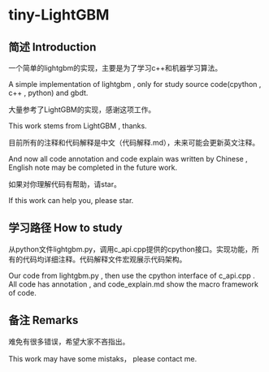 # tiny-LightGBM

## 简述 Introduction

一个简单的lightgbm的实现，主要是为了学习c++和机器学习算法。

A simple implementation of lightgbm , only for study source code(cpython , c++ , python) and gbdt.

大量参考了LightGBM的实现，感谢这项工作。

This work stems from LightGBM , thanks.

目前所有的注释和代码解释是中文（代码解释.md），未来可能会更新英文注释。

And now all code annotation and code explain was written by Chinese , English note may be completed in the future work.

如果对你理解代码有帮助，请star。

If this work can help you, please star.



## 学习路径 How to study

从python文件lightgbm.py，调用c_api.cpp提供的cpython接口。实现功能，所有的代码均详细注释。代码解释文件宏观展示代码架构。

Our code from lightgbm.py , then use the cpython interface of c_api.cpp . All code has annotation , and code_explain.md show the macro framework of code.



## 备注 Remarks

难免有很多错误，希望大家不吝指出。

This work may have some mistaks， please contact me.
